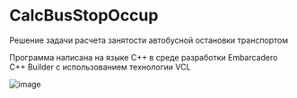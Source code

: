 # CalcBusStopOccup
Решение задачи расчета занятости автобусной остановки транспортом

Программа написана на языке С++ в среде разработки Embarcadero С++ Builder с использованием технологии VCL

![image](https://github.com/gd182/CalcBusStopOccup/assets/64601493/7dddd7b2-8b81-43e7-83d7-6f03757e57de)
